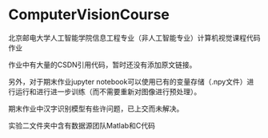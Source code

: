 # ComputerVisionCourse
北京邮电大学人工智能学院信息工程专业（非人工智能专业）计算机视觉课程代码作业

作业中有大量的CSDN引用代码，暂时还没有添加原文链接。

另外，对于期末作业jupyter notebook可以使用已有的变量存储（.npy文件）进行运行和进行进一步训练（而不需要重新对图像进行预处理）。

期末作业中汉字识别模型有些许问题，已上交而未解决。

实验二文件夹中含有数据源团队Matlab和C代码
